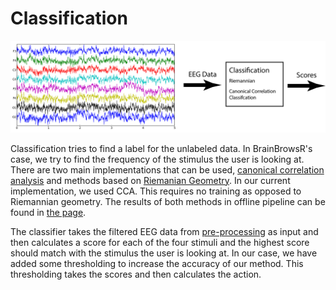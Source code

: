 # Classification

![classification](images/classification.png)

Classification tries to find a label for the unlabeled data. In BrainBrowsR's case, we try to find the frequency of the stimulus the user is looking at. There are two main implementations that can be used, [canonical correlation analysis](CCA.md) and methods based on [Riemanian Geometry](riemannian.md). In our current implementation, we used CCA. This requires no training as opposed to Riemannian geometry. The results of both methods in offline pipeline can be found in [the page](results.md).

The classifier takes the filtered EEG data from [pre-processing](preprocessing.md) as input and then calculates a score for each of the four stimuli and the highest score should match with the stimulus the user is looking at. In our case, we have added some thresholding to increase the accuracy of our method. This thresholding takes the scores and then calculates the action.
